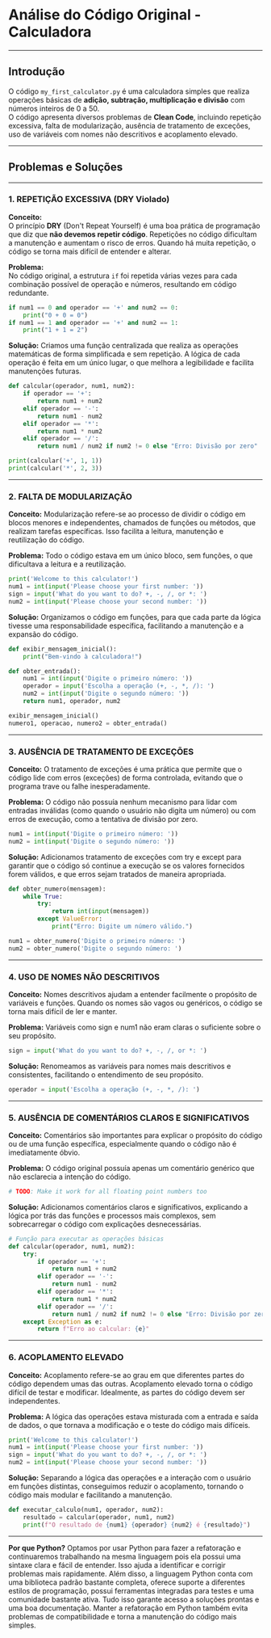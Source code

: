  # **Análise do Código Original - Calculadora**

---

## **Introdução**

O código `my_first_calculator.py` é uma calculadora simples que realiza operações básicas de **adição, subtração, multiplicação e divisão** com números inteiros de 0 a 50.  
O código apresenta diversos problemas de **Clean Code**, incluindo repetição excessiva, falta de modularização, ausência de tratamento de exceções, uso de variáveis com nomes não descritivos e acoplamento elevado.  

---

## **Problemas e Soluções**

---

### **1. REPETIÇÃO EXCESSIVA (DRY Violado)**

**Conceito:**  
O princípio **DRY** (Don't Repeat Yourself) é uma boa prática de programação que diz que **não devemos repetir código**. Repetições no código dificultam a manutenção e aumentam o risco de erros. Quando há muita repetição, o código se torna mais difícil de entender e alterar.

**Problema:**  
No código original, a estrutura `if` foi repetida várias vezes para cada combinação possível de operação e números, resultando em código redundante.

```python
if num1 == 0 and operador == '+' and num2 == 0:
    print("0 + 0 = 0")
if num1 == 1 and operador == '+' and num2 == 1:
    print("1 + 1 = 2")
```

**Solução:**
Criamos uma função centralizada que realiza as operações matemáticas de forma simplificada e sem repetição. A lógica de cada operação é feita em um único lugar, o que melhora a legibilidade e facilita manutenções futuras.

```python
def calcular(operador, num1, num2):
    if operador == '+':
        return num1 + num2
    elif operador == '-':
        return num1 - num2
    elif operador == '*':
        return num1 * num2
    elif operador == '/':
        return num1 / num2 if num2 != 0 else "Erro: Divisão por zero"

print(calcular('+', 1, 1))
print(calcular('*', 2, 3))
```

---

### **2. FALTA DE MODULARIZAÇÃO**

**Conceito:**
Modularização refere-se ao processo de dividir o código em blocos menores e independentes, chamados de funções ou métodos, que realizam tarefas específicas. Isso facilita a leitura, manutenção e reutilização do código.

**Problema:**
Todo o código estava em um único bloco, sem funções, o que dificultava a leitura e a reutilização.

```python
print('Welcome to this calculator!')
num1 = int(input('Please choose your first number: '))
sign = input('What do you want to do? +, -, /, or *: ')
num2 = int(input('Please choose your second number: '))
```

**Solução:**
Organizamos o código em funções, para que cada parte da lógica tivesse uma responsabilidade específica, facilitando a manutenção e a expansão do código.

```python
def exibir_mensagem_inicial():
    print("Bem-vindo à calculadora!")

def obter_entrada():
    num1 = int(input('Digite o primeiro número: '))
    operador = input('Escolha a operação (+, -, *, /): ')
    num2 = int(input('Digite o segundo número: '))
    return num1, operador, num2

exibir_mensagem_inicial()
numero1, operacao, numero2 = obter_entrada()
```

---

### **3. AUSÊNCIA DE TRATAMENTO DE EXCEÇÕES**

**Conceito:**
O tratamento de exceções é uma prática que permite que o código lide com erros (exceções) de forma controlada, evitando que o programa trave ou falhe inesperadamente.

**Problema:**
O código não possuía nenhum mecanismo para lidar com entradas inválidas (como quando o usuário não digita um número) ou com erros de execução, como a tentativa de divisão por zero.

```python
num1 = int(input('Digite o primeiro número: '))
num2 = int(input('Digite o segundo número: '))
```

**Solução:**
Adicionamos tratamento de exceções com try e except para garantir que o código só continue a execução se os valores fornecidos forem válidos, e que erros sejam tratados de maneira apropriada.

```python
def obter_numero(mensagem):
    while True:
        try:
            return int(input(mensagem))
        except ValueError:
            print("Erro: Digite um número válido.")

num1 = obter_numero('Digite o primeiro número: ')
num2 = obter_numero('Digite o segundo número: ')
```

---

### **4. USO DE NOMES NÃO DESCRITIVOS**

**Conceito:**
Nomes descritivos ajudam a entender facilmente o propósito de variáveis e funções. Quando os nomes são vagos ou genéricos, o código se torna mais difícil de ler e manter.

**Problema:**
Variáveis como sign e num1 não eram claras o suficiente sobre o seu propósito.

```python
sign = input('What do you want to do? +, -, /, or *: ')
```

**Solução:**
Renomeamos as variáveis para nomes mais descritivos e consistentes, facilitando o entendimento de seu propósito.

```python
operador = input('Escolha a operação (+, -, *, /): ')
```

---

### **5. AUSÊNCIA DE COMENTÁRIOS CLAROS E SIGNIFICATIVOS**

**Conceito:**
Comentários são importantes para explicar o propósito do código ou de uma função específica, especialmente quando o código não é imediatamente óbvio.

**Problema:**
O código original possuía apenas um comentário genérico que não esclarecia a intenção do código.

```python
# TODO: Make it work for all floating point numbers too
```

**Solução:**
Adicionamos comentários claros e significativos, explicando a lógica por trás das funções e processos mais complexos, sem sobrecarregar o código com explicações desnecessárias.

```python
# Função para executar as operações básicas
def calcular(operador, num1, num2):
    try:
        if operador == '+':
            return num1 + num2
        elif operador == '-':
            return num1 - num2
        elif operador == '*':
            return num1 * num2
        elif operador == '/':
            return num1 / num2 if num2 != 0 else "Erro: Divisão por zero"
    except Exception as e:
        return f"Erro ao calcular: {e}"
```

---

### **6. ACOPLAMENTO ELEVADO**

**Conceito:**
Acoplamento refere-se ao grau em que diferentes partes do código dependem umas das outras. Acoplamento elevado torna o código difícil de testar e modificar. Idealmente, as partes do código devem ser independentes.

**Problema:**
A lógica das operações estava misturada com a entrada e saída de dados, o que tornava a modificação e o teste do código mais difíceis.

```python
print('Welcome to this calculator!')
num1 = int(input('Please choose your first number: '))
sign = input('What do you want to do? +, -, /, or *: ')
num2 = int(input('Please choose your second number: '))
```

**Solução:**
Separando a lógica das operações e a interação com o usuário em funções distintas, conseguimos reduzir o acoplamento, tornando o código mais modular e facilitando a manutenção.

```python
def executar_calculo(num1, operador, num2):
    resultado = calcular(operador, num1, num2)
    print(f"O resultado de {num1} {operador} {num2} é {resultado}")
```
___

**Por que Python?**
Optamos por usar Python para fazer a refatoração e continuaremos trabalhando na mesma linguagem pois ela possui uma sintaxe clara e fácil de entender. Isso ajuda a identificar e corrigir problemas mais rapidamente. Além disso, a linguagem Python conta com uma biblioteca padrão bastante completa, oferece suporte a diferentes estilos de programação, possui ferramentas integradas para testes e uma comunidade bastante ativa. Tudo isso garante acesso a soluções prontas e uma boa documentação. Manter a refatoração em Python também evita problemas de compatibilidade e torna a manutenção do código mais simples.


